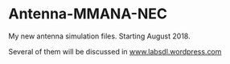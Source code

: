 # Antenna-MMANA-NEC
My new antenna simulation files. Starting August 2018.

Several of them will be discussed in www.labsdl.wordpress.com
